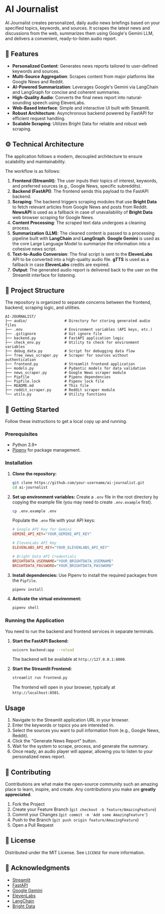 # AI Journalist

[](https://opensource.org/licenses/MIT)
[](https://www.python.org/downloads/)
[](https://fastapi.tiangolo.com/)
[](https://streamlit.io/)

AI Journalist creates personalized, daily audio news briefings based on your specified topics, keywords, and sources. It scrapes the latest news and discussions from the web, summarizes them using Google's Gemini LLM, and delivers a convenient, ready-to-listen audio report.

## 🌟 Features

  * **Personalized Content**: Generates news reports tailored to user-defined keywords and sources.
  * **Multi-Source Aggregation**: Scrapes content from major platforms like Google News and Reddit.
  * **AI-Powered Summarization**: Leverages Google's Gemini via LangChain and LangGraph for concise and coherent summaries.
  * **High-Quality Audio**: Converts the final news report into natural-sounding speech using ElevenLabs.
  * **Web-Based Interface**: Simple and interactive UI built with Streamlit.
  * **Robust Architecture**: Asynchronous backend powered by FastAPI for efficient request handling.
  * **Scalable Scraping**: Utilizes Bright Data for reliable and robust web scraping.

## ⚙️ Technical Architecture

The application follows a modern, decoupled architecture to ensure scalability and maintainability.

The workflow is as follows:

1.  **Frontend (Streamlit)**: The user inputs their topics of interest, keywords, and preferred sources (e.g., Google News, specific subreddits).
2.  **Backend (FastAPI)**: The frontend sends this payload to the FastAPI backend.
3.  **Scraping**: The backend triggers scraping modules that use **Bright Data** to fetch relevant articles from Google News and posts from Reddit. **NewsAPI** is used as a fallback in case of unavailability of **Bright Data** web browser scraping for Google News.
4.  **Content Processing**: The scraped text data undergoes a cleaning process.
5.  **Summarization (LLM)**: The cleaned content is passed to a processing pipeline built with **LangChain** and **LangGraph**. **Google Gemini** is used as the core Large Language Model to summarize the information into a cohesive news script.
6.  **Text-to-Audio Conversion**: The final script is sent to the **ElevenLabs** API to be converted into a high-quality audio file. **gTTS** is used as a fallback in case **ElevenLabs** credits are expired.
7.  **Output**: The generated audio report is delivered back to the user on the Streamlit interface for listening.

## 📂 Project Structure

The repository is organized to separate concerns between the frontend, backend, scraping logic, and utilities.

```
AI-JOURNALIST/
├── audio/                 # Directory for storing generated audio files
├── .env                   # Environment variables (API keys, etc.)
├── .gitignore             # Git ignore file
├── backend.py             # FastAPI application logic
├── check_env.py           # Utility to check for environment variables
├── debug_data.py          # Script for debugging data flow
├── free_news_scraper.py   # Scraper for sources without authentication
├── frontend.py            # Streamlit frontend application
├── models.py              # Pydantic models for data validation
├── news_scraper.py        # Google News scraper module
├── Pipfile                # Pipenv dependencies
├── Pipfile.lock           # Pipenv lock file
├── README.md              # This file
├── reddit_scraper.py      # Reddit scraper module
└── utils.py               # Utility functions
```

## 🚀 Getting Started

Follow these instructions to get a local copy up and running.

### Prerequisites

  * Python 3.9+
  * [Pipenv](https://www.google.com/search?q=https://pipenv.pypa.io/en/latest/installation/) for package management.

### Installation

1.  **Clone the repository:**

    ```sh
    git clone https://github.com/your-username/ai-journalist.git
    cd ai-journalist
    ```

2.  **Set up environment variables:**
    Create a `.env` file in the root directory by copying the example file (you may need to create `.env.example` first).

    ```sh
    cp .env.example .env
    ```

    Populate the `.env` file with your API keys:

    ```ini
    # Google API Key for Gemini
    GEMINI_API_KEY="YOUR_GEMINI_API_KEY"

    # ElevenLabs API Key
    ELEVENLABS_API_KEY="YOUR_ELEVENLABS_API_KEY"

    # Bright Data API Credentials
    BRIGHTDATA_USERNAME="YOUR_BRIGHTDATA_USERNAME"
    BRIGHTDATA_PASSWORD="YOUR_BRIGHTDATA_PASSWORD"
    ```

3.  **Install dependencies:**
    Use Pipenv to install the required packages from the `Pipfile`.

    ```sh
    pipenv install
    ```

4.  **Activate the virtual environment:**

    ```sh
    pipenv shell
    ```

### Running the Application

You need to run the backend and frontend services in separate terminals.

1.  **Start the FastAPI Backend:**

    ```sh
    uvicorn backend:app --reload
    ```

    The backend will be available at `http://127.0.0.1:8000`.

2.  **Start the Streamlit Frontend:**

    ```sh
    streamlit run frontend.py
    ```

    The frontend will open in your browser, typically at `http://localhost:8501`.

## Usage

1.  Navigate to the Streamlit application URL in your browser.
2.  Enter the keywords or topics you are interested in.
3.  Select the sources you want to pull information from (e.g., Google News, Reddit).
4.  Click the "Generate News Report" button.
5.  Wait for the system to scrape, process, and generate the summary.
6.  Once ready, an audio player will appear, allowing you to listen to your personalized news report.

## 🤝 Contributing

Contributions are what make the open-source community such an amazing place to learn, inspire, and create. Any contributions you make are **greatly appreciated**.

1.  Fork the Project
2.  Create your Feature Branch (`git checkout -b feature/AmazingFeature`)
3.  Commit your Changes (`git commit -m 'Add some AmazingFeature'`)
4.  Push to the Branch (`git push origin feature/AmazingFeature`)
5.  Open a Pull Request

## 📄 License

Distributed under the MIT License. See `LICENSE` for more information.

## 🙏 Acknowledgments

  * [Streamlit](https://streamlit.io/)
  * [FastAPI](https://fastapi.tiangolo.com/)
  * [Google Gemini](https://deepmind.google/technologies/gemini/)
  * [ElevenLabs](https://elevenlabs.io/)
  * [LangChain](https://www.langchain.com/)
  * [Bright Data](https://brightdata.com/)
